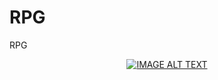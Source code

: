 # RPG
RPG
<div align="center">
  <a href="https://www.youtube.com/watch?v=kV0uy7fIS6U&feature=youtu.be"><img src="https://img.youtube.com/vi/kV0uy7fIS6U&feature/0.jpg" alt="IMAGE ALT TEXT"></a>
</div>

